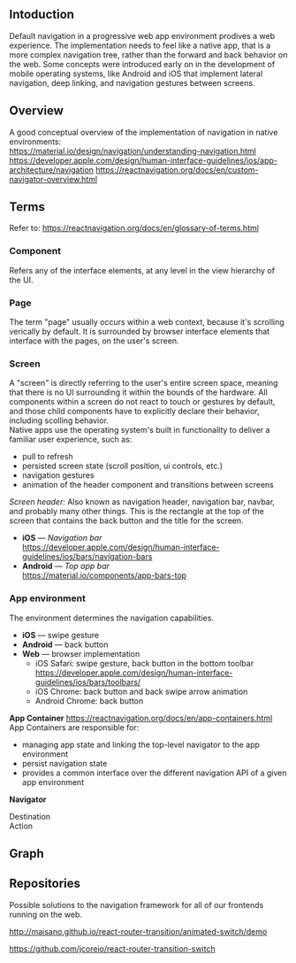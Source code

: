 ## Intoduction
Default navigation in a progressive web app environment prodives a web experience. The implementation needs to feel like a native app, that is a more complex navigation tree, rather than the forward and back behavior on the web. Some concepts were introduced early on in the development of mobile operating systems, like Android and iOS that implement lateral navigation, deep linking, and navigation gestures between screens.

## Overview

A good conceptual overview of the implementation of navigation in native environments:  
https://material.io/design/navigation/understanding-navigation.html
https://developer.apple.com/design/human-interface-guidelines/ios/app-architecture/navigation
https://reactnavigation.org/docs/en/custom-navigator-overview.html

## Terms
Refer to: https://reactnavigation.org/docs/en/glossary-of-terms.html

### Component
Refers any of the interface elements, at any level in the view hierarchy of the UI. 

### Page
The term "page" usually occurs within a web context, because it's scrolling verically by default. It is surrounded by browser interface elements that interface with the pages, on the user's screen.  

### Screen
A "screen" is directly referring to the user's entire screen space, meaning that there is no UI surrounding it within the bounds of the hardware. All components within a screen do not react to touch or gestures by default, and those child components have to explicitly declare their behavior, including scolling behavior.  
Native apps use the operating system's built in functionality to deliver a familiar user experience, such as:
- pull to refresh
- persisted screen state (scroll position, ui controls, etc.)
- navigation gestures
- animation of the header component and transitions between screens
  
_Screen header:_ Also known as navigation header, navigation bar, navbar, and probably many other things. This is the rectangle at the top of the screen that contains the back button and the title for the screen.   
* **iOS** — _Navigation bar_  
https://developer.apple.com/design/human-interface-guidelines/ios/bars/navigation-bars
* **Android** — _Top app bar_  
https://material.io/components/app-bars-top


### App environment
The environment determines the navigation capabilities.
- **iOS** — swipe gesture
- **Android** — back button
- **Web** — browser implementation
    - iOS Safari: swipe gesture, back button in the bottom toolbar
    https://developer.apple.com/design/human-interface-guidelines/ios/bars/toolbars/
    - iOS Chrome: back button and back swipe arrow animation
    - Android Chrome: back button

**App Container**
https://reactnavigation.org/docs/en/app-containers.html
App Containers are responsible for:
- managing app state and linking the top-level navigator to the app environment
- persist navigation state
- provides a common interface over the different navigation API of a given app environment

**Navigator**


Destination  
Action  

## Graph


## Repositories
Possible solutions to the navigation framework for all of our frontends running on the web.

http://maisano.github.io/react-router-transition/animated-switch/demo

https://github.com/jcoreio/react-router-transition-switch